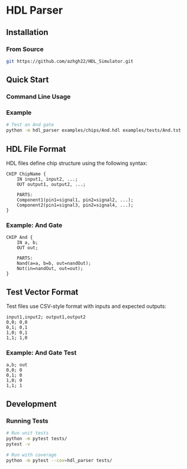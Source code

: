 # HDL Parser

## Installation

### From Source

```bash
git https://github.com/azhgh22/HDL_Simulator.git
```

## Quick Start

### Command Line Usage


### Example

```bash
# Test an And gate
python -m hdl_parser examples/chips/And.hdl examples/tests/And.tst
```

## HDL File Format

HDL files define chip structure using the following syntax:

```hdl
CHIP ChipName {
    IN input1, input2, ...;
    OUT output1, output2, ...;
    
    PARTS:
    Component1(pin1=signal1, pin2=signal2, ...);
    Component2(pin1=signal3, pin2=signal4, ...);
}
```

### Example: And Gate

```hdl
CHIP And {
    IN a, b;
    OUT out;
    
    PARTS:
    Nand(a=a, b=b, out=nandOut);
    Not(in=nandOut, out=out);
}
```

## Test Vector Format

Test files use CSV-style format with inputs and expected outputs:

```
input1,input2; output1,output2
0,0; 0,0
0,1; 0,1
1,0; 0,1
1,1; 1,0
```

### Example: And Gate Test

```
a,b; out
0,0; 0
0,1; 0
1,0; 0
1,1; 1
```


## Development

### Running Tests

```bash
# Run unit tests
python -m pytest tests/
pytest -v

# Run with coverage
python -m pytest --cov=hdl_parser tests/
```

